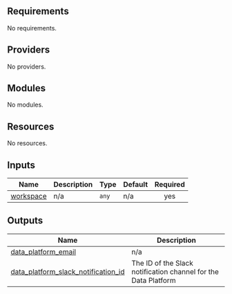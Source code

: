 <!-- BEGIN_TF_DOCS -->
## Requirements

No requirements.

## Providers

No providers.

## Modules

No modules.

## Resources

No resources.

## Inputs

| Name | Description | Type | Default | Required |
|------|-------------|------|---------|:--------:|
| <a name="input_workspace"></a> [workspace](#input\_workspace) | n/a | `any` | n/a | yes |

## Outputs

| Name | Description |
|------|-------------|
| <a name="output_data_platform_email"></a> [data\_platform\_email](#output\_data\_platform\_email) | n/a |
| <a name="output_data_platform_slack_notification_id"></a> [data\_platform\_slack\_notification\_id](#output\_data\_platform\_slack\_notification\_id) | The ID of the Slack notification channel for the Data Platform |
<!-- END_TF_DOCS -->